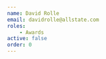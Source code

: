 ```yaml
---
name: David Rolle
email: davidrolle@allstate.com
roles:
    - Awards
active: false
order: 0
---
```

